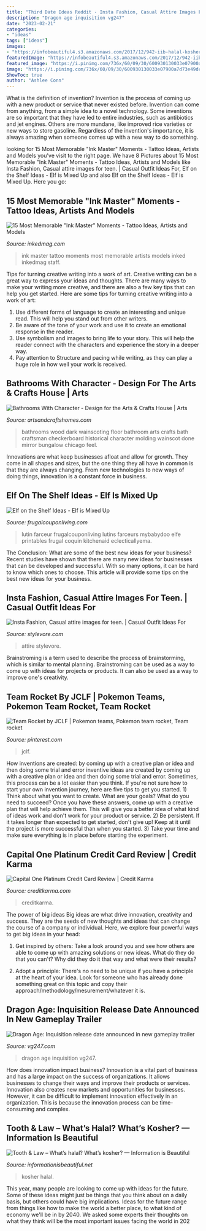 ```yaml
---
title: "Third Date Ideas Reddit - Insta Fashion, Casual Attire Images For Teen."
description: "Dragon age inquisition vg247"
date: "2023-02-21"
categories:
- "ideas"
tags: ["ideas"]
images:
- "https://infobeautiful4.s3.amazonaws.com/2017/12/942-iib-halal-kosher.png"
featuredImage: "https://infobeautiful4.s3.amazonaws.com/2017/12/942-iib-halal-kosher.png"
featured_image: "https://i.pinimg.com/736x/60/09/30/600930130033e07900a7d73e49dc3724.jpg"
image: "https://i.pinimg.com/736x/60/09/30/600930130033e07900a7d73e49dc3724.jpg"
ShowToc: true
author: "Ashlee Conn"
---
```



What is the definition of invention?
Invention is the process of coming up with a new product or service that never existed before. Invention can come from anything, from a simple idea to a novel technology. Some inventions are so important that they have led to entire industries, such as antibiotics and jet engines. Others are more mundane, like improved rice varieties or new ways to store gasoline. Regardless of the invention's importance, it is always amazing when someone comes up with a new way to do something.

	

		
looking for 15 Most Memorable &quot;Ink Master&quot; Moments - Tattoo Ideas, Artists and Models you've visit to the right page. We have 8 Pictures about 15 Most Memorable &quot;Ink Master&quot; Moments - Tattoo Ideas, Artists and Models like Insta Fashion, Casual attire images for teen. | Casual Outfit Ideas For, Elf on the Shelf Ideas - Elf is Mixed Up and also Elf on the Shelf Ideas - Elf is Mixed Up. Here you go:
		
    
## 15 Most Memorable &quot;Ink Master&quot; Moments - Tattoo Ideas, Artists And Models

<img loading=lazy src="https://www.inkedmag.com/.image/t_share/MTc1NjMxMDUyMjM1MDg5MjE1/ink-master-moments-fb.jpg" onerror="this.onerror=null;this.src='https://tse1.mm.bing.net/th?id=OIP.ExRPZbNS41mFxrLRFAdkXwHaD4&amp;pid=15.1';" alt="15 Most Memorable &quot;Ink Master&quot; Moments - Tattoo Ideas, Artists and Models">

_Source: inkedmag.com_

>ink master tattoo moments most memorable artists models inked inkedmag staff. 

	

Tips for turning creative writing into a work of art.
Creative writing can be a great way to express your ideas and thoughts. There are many ways to make your writing more creative, and there are also a few key tips that can help you get started. Here are some tips for turning creative writing into a work of art:
1. Use different forms of language to create an interesting and unique read. This will help you stand out from other writers.
2. Be aware of the tone of your work and use it to create an emotional response in the reader.
3. Use symbolism and images to bring life to your story. This will help the reader connect with the characters and experience the story in a deeper way.
4. Pay attention to Structure and pacing while writing, as they can play a huge role in how well your work is received.

    
## Bathrooms With Character - Design For The Arts &amp; Crafts House | Arts

<img loading=lazy src="https://artsandcraftshomes.com/.image/t_share/MTQ0NDY2MzAwODQ3NTMxOTMx/this-chicago-bath-has-a-historical-feel-done-up-in-a-dark-wood-wainscot-and-checkerboard-floor-art-and-mirror-hang-from-a-picture-molding-a-nice-detail-greene--proppe-design-photo-by-christopher-lark.jpg" onerror="this.onerror=null;this.src='https://tse2.mm.bing.net/th?id=OIP.oZUuSq-8B-8oQciJ2RlelQHaJn&amp;pid=15.1';" alt="Bathrooms With Character - Design for the Arts &amp; Crafts House | Arts">

_Source: artsandcraftshomes.com_

>bathrooms wood dark wainscoting floor bathroom arts crafts bath craftsman checkerboard historical character molding wainscot done mirror bungalow chicago feel. 

	

Innovations are what keep businesses afloat and allow for growth. They come in all shapes and sizes, but the one thing they all have in common is that they are always changing. From new technologies to new ways of doing things, innovation is a constant force in business.

    
## Elf On The Shelf Ideas - Elf Is Mixed Up

<img loading=lazy src="https://www.frugalcouponliving.com/wp-content/uploads/2014/11/elf-on-the-shelf-ideas-mixer-frugal-coupon-living.jpg" onerror="this.onerror=null;this.src='https://tse3.mm.bing.net/th?id=OIP.0Mme6yxn0eVbZH59CxIGdwHaLH&amp;pid=15.1';" alt="Elf on the Shelf Ideas - Elf is Mixed Up">

_Source: frugalcouponliving.com_

>lutin farceur frugalcouponliving lutins farceurs mybabydoo elfe printables frugal coquin kitchenaid eclecticallyema. 

	

The Conclusion: What are some of the best new ideas for your business?
Recent studies have shown that there are many new ideas for businesses that can be developed and successful. With so many options, it can be hard to know which ones to choose. This article will provide some tips on the best new ideas for your business.

    
## Insta Fashion, Casual Attire Images For Teen. | Casual Outfit Ideas For

<img loading=lazy src="https://www.stylevore.com/wp-content/uploads/2020/01/73407395_432509890772513_1642101346456467436_n.jpg" onerror="this.onerror=null;this.src='https://tse2.mm.bing.net/th?id=OIP.7eITuk4rIU6jSlsNgZg9xAHaHa&amp;pid=15.1';" alt="Insta Fashion, Casual attire images for teen. | Casual Outfit Ideas For">

_Source: stylevore.com_

>attire stylevore. 

	

Brainstroming is a term used to describe the process of brainstorming, which is similar to mental planning. Brainstroming can be used as a way to come up with ideas for projects or products. It can also be used as a way to improve one's creativity.

    
## Team Rocket By JCLF | Pokemon Teams, Pokemon Team Rocket, Team Rocket

<img loading=lazy src="https://i.pinimg.com/736x/60/09/30/600930130033e07900a7d73e49dc3724.jpg" onerror="this.onerror=null;this.src='https://tse1.mm.bing.net/th?id=OIP.7RFgyaVfNt5L1z1qaA6zyAHaKX&amp;pid=15.1';" alt="Team Rocket by JCLF | Pokemon teams, Pokemon team rocket, Team rocket">

_Source: pinterest.com_

>jclf. 

	

How inventions are created: by coming up with a creative plan or idea and then doing some trial and error
inventive ideas are created by coming up with a creative plan or idea and then doing some trial and error. Sometimes, this process can be a lot easier than you think. If you're not sure how to start your own invention journey, here are five tips to get you started. 1) Think about what you want to create. What are your goals? What do you need to succeed? Once you have these answers, come up with a creative plan that will help achieve them. This will give you a better idea of what kind of ideas work and don't work for your product or service. 2) Be persistent. If it takes longer than expected to get started, don't give up! Keep at it until the project is more successful than when you started. 3) Take your time and make sure everything is in place before starting the experiment.

    
## Capital One Platinum Credit Card Review | Credit Karma

<img loading=lazy src="https://creditkarma-cms.imgix.net/wp-content/uploads/2017/11/capital-one-platinum-credit-card-review-1.jpg?resize=300%2C122&amp;compress=1" onerror="this.onerror=null;this.src='https://tse4.mm.bing.net/th?id=OIP.-uDoypW3OJa3T1GgZej9ywHaDA&amp;pid=15.1';" alt="Capital One Platinum Credit Card Review | Credit Karma">

_Source: creditkarma.com_

>creditkarma. 

	

The power of big ideas
Big ideas are what drive innovation, creativity and success. They are the seeds of new thoughts and ideas that can change the course of a company or individual. Here, we explore four powerful ways to get big ideas in your head:
1. Get inspired by others: Take a look around you and see how others are able to come up with amazing solutions or new ideas. What do they do that you can't? Why did they do it that way and what were their results?

2. Adopt a principle: There's no need to be unique if you have a principle at the heart of your idea. Look for someone who has already done something great on this topic and copy their approach/methodology/mesurement/whatever it is.

    
## Dragon Age: Inquisition Release Date Announced In New Gameplay Trailer

<img loading=lazy src="https://assets.vg247.com/current/2014/04/daprintfeb_2.jpg" onerror="this.onerror=null;this.src='https://tse2.mm.bing.net/th?id=OIP.QqnDV00D0QIzwd7BwxxgfgHaEK&amp;pid=15.1';" alt="Dragon Age: Inquisition release date announced in new gameplay trailer">

_Source: vg247.com_

>dragon age inquisition vg247. 

	

How does innovation impact business?
Innovation is a vital part of business and has a large impact on the success of organizations. It allows businesses to change their ways and improve their products or services. Innovation also creates new markets and opportunities for businesses. However, it can be difficult to implement innovation effectively in an organization. This is because the innovation process can be time-consuming and complex.

    
## Tooth &amp; Law – What’s Halal? What’s Kosher? — Information Is Beautiful

<img loading=lazy src="https://infobeautiful4.s3.amazonaws.com/2017/12/942-iib-halal-kosher.png" onerror="this.onerror=null;this.src='https://tse2.mm.bing.net/th?id=OIP.Ia5HPXqsPrvEHH7GDvfpxgHaD3&amp;pid=15.1';" alt="Tooth &amp; Law – What’s halal? What’s kosher? — Information is Beautiful">

_Source: informationisbeautiful.net_

>kosher halal. 

	

This year, many people are looking to come up with ideas for the future. Some of these ideas might just be things that you think about on a daily basis, but others could have big implications. Ideas for the future range from things like how to make the world a better place, to what kind of economy we'll be in by 2040. We asked some experts their thoughts on what they think will be the most important issues facing the world in 202
